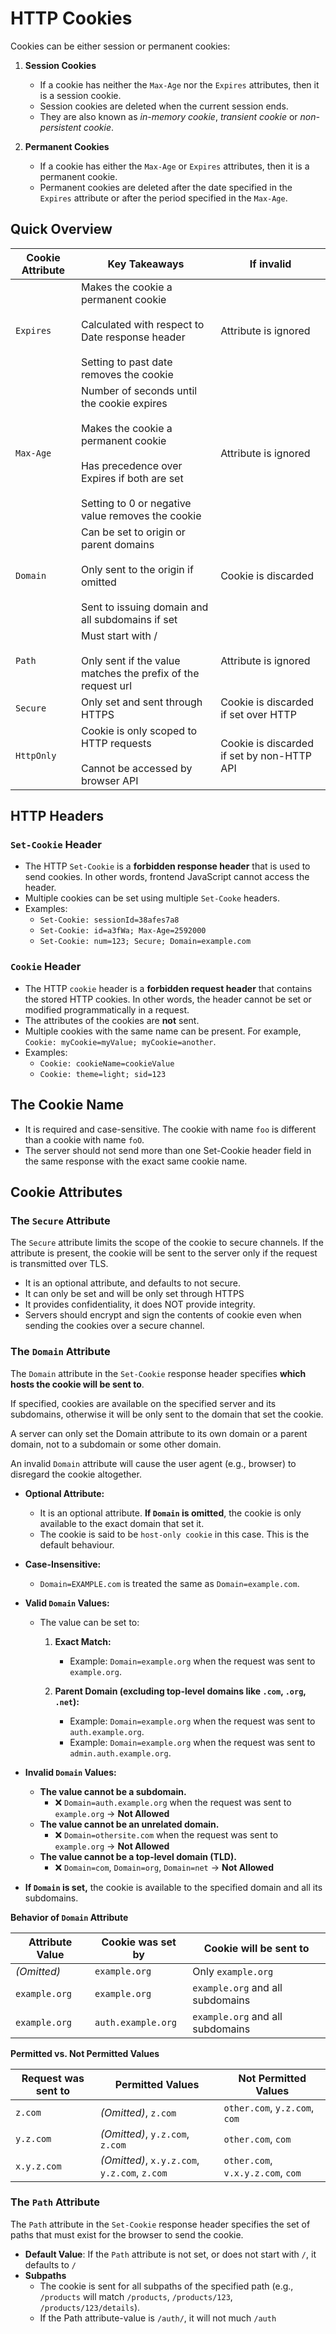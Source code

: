 # HTTP Cookies

Cookies can be either session or permanent cookies:

1. **Session Cookies**

    - If a cookie has neither the `Max-Age` nor the `Expires` attributes, then it is a session cookie.
    - Session cookies are deleted when the current session ends.
    - They are also known as _in-memory cookie_, _transient cookie_ or _non-persistent cookie_.

2. **Permanent Cookies**

    - If a cookie has either the `Max-Age` or `Expires` attributes, then it is a permanent cookie.
    - Permanent cookies are deleted after the date specified in the `Expires` attribute or after the period specified in the `Max-Age`.

## Quick Overview

| Cookie Attribute | Key Takeaways                                                                                                                                                                                     | If invalid                                 |
| ---------------- | ------------------------------------------------------------------------------------------------------------------------------------------------------------------------------------------------- | ------------------------------------------ |
| `Expires`        | Makes the cookie a permanent cookie<br><br>Calculated with respect to Date response header<br><br>Setting to past date removes the cookie<br>                                                     | Attribute is ignored                       |
| `Max-Age`        | Number of seconds until the cookie expires<br><br>Makes the cookie a permanent cookie<br><br>Has precedence over Expires if both are set<br><br>Setting to 0 or negative value removes the cookie | Attribute is ignored                       |
| `Domain`         | Can be set to origin or parent domains<br><br>Only sent to the origin if omitted<br><br>Sent to issuing domain and all subdomains if set                                                          | Cookie is discarded                        |
| `Path`           | Must start with /<br><br>Only sent if the value matches the prefix of the request url                                                                                                             | Attribute is ignored                       |
| `Secure`         | Only set and sent through HTTPS                                                                                                                                                                   | Cookie is discarded if set over HTTP       |
| `HttpOnly`       | Cookie is only scoped to HTTP requests<br><br>Cannot be accessed by browser API                                                                                                                   | Cookie is discarded if set by non-HTTP API |

## HTTP Headers

### `Set-Cookie` Header

-   The HTTP `Set-Cookie` is a **forbidden response header** that is used to send cookies. In other words, frontend JavaScript cannot access the header.
-   Multiple cookies can be set using multiple `Set-Cooke` headers.
-   Examples:
    -   `Set-Cookie: sessionId=38afes7a8`
    -   `Set-Cookie: id=a3fWa; Max-Age=2592000`
    -   `Set-Cookie: num=123; Secure; Domain=example.com`

### `Cookie` Header

-   The HTTP `cookie` header is a **forbidden request header** that contains the stored HTTP cookies. In other words, the header cannot be set or modified programmatically in a request.
-   The attributes of the cookies are **not** sent.
-   Multiple cookies with the same name can be present. For example, `Cookie: myCookie=myValue; myCookie=another`.
-   Examples:
    -   `Cookie: cookieName=cookieValue`
    -   `Cookie: theme=light; sid=123`

## The Cookie Name

-   It is required and case-sensitive. The cookie with name `foo` is different than a cookie with name `foO`.
-   The server should not send more than one Set-Cookie header field in the same response with the exact same cookie name.

## Cookie Attributes

### The `Secure` Attribute

The `Secure` attribute limits the scope of the cookie to secure channels. If the attribute is present, the cookie will be sent to the server only if the request is transmitted over TLS.

-   It is an optional attribute, and defaults to not secure.
-   It can only be set and will be only set through HTTPS
-   It provides confidentiality, it does NOT provide integrity.
-   Servers should encrypt and sign the contents of cookie even when sending the cookies over a secure channel.

### The `Domain` Attribute

The `Domain` attribute in the `Set-Cookie` response header specifies **which hosts the cookie will be sent to**.

If specified, cookies are available on the specified server and its subdomains, otherwise it will be only sent to the domain that set the cookie.

A server can only set the Domain attribute to its own domain or a parent domain, not to a subdomain or some other domain.

An invalid `Domain` attribute will cause the user agent (e.g., browser) to disregard the cookie altogether.

-   **Optional Attribute:**
    -   It is an optional attribute. **If `Domain` is omitted**, the cookie is only available to the exact domain that set it.
    -   The cookie is said to be `host-only cookie` in this case. This is the default behaviour.
-   **Case-Insensitive:**
    -   `Domain=EXAMPLE.com` is treated the same as `Domain=example.com`.
-   **Valid `Domain` Values:**

    -   The value can be set to:

        1. **Exact Match:**

            - Example: `Domain=example.org` when the request was sent to `example.org`.

        2. **Parent Domain (excluding top-level domains like `.com`, `.org`, `.net`):**

            - Example: `Domain=example.org` when the request was sent to `auth.example.org`.
            - Example: `Domain=example.org` when the request was sent to `admin.auth.example.org`.

-   **Invalid `Domain` Values:**

    -   **The value cannot be a subdomain.**
        -   ❌ `Domain=auth.example.org` when the request was sent to `example.org` → **Not Allowed**
    -   **The value cannot be an unrelated domain.**
        -   ❌ `Domain=othersite.com` when the request was sent to `example.org` → **Not Allowed**
    -   **The value cannot be a top-level domain (TLD).**
        -   ❌ `Domain=com`, `Domain=org`, `Domain=net` → **Not Allowed**

-   **If `Domain` is set,** the cookie is available to the specified domain and all its subdomains.

**Behavior of `Domain` Attribute**

| Attribute Value | Cookie was set by  | Cookie will be sent to           |
| --------------- | ------------------ | -------------------------------- |
| _(Omitted)_     | `example.org`      | Only `example.org`               |
| `example.org`   | `example.org`      | `example.org` and all subdomains |
| `example.org`   | `auth.example.org` | `example.org` and all subdomains |

**Permitted vs. Not Permitted Values**

| Request was sent to | **Permitted Values**                         | **Not Permitted Values**          |
| ------------------- | -------------------------------------------- | --------------------------------- |
| `z.com`             | _(Omitted)_, `z.com`                         | `other.com`, `y.z.com`, `com`     |
| `y.z.com`           | _(Omitted)_, `y.z.com`, `z.com`              | `other.com`, `com`                |
| `x.y.z.com`         | _(Omitted)_, `x.y.z.com`, `y.z.com`, `z.com` | `other.com`, `v.x.y.z.com`, `com` |

### The `Path` Attribute

The `Path` attribute in the `Set-Cookie` response header specifies the set of paths that must exist for the browser to send the cookie.

-   **Default Value**: If the `Path` attribute is not set, or does not start with `/`, it defaults to `/`
-   **Subpaths**
    -   The cookie is sent for all subpaths of the specified path (e.g., `/products` will match `/products`, `/products/123`, `/products/123/details`).
    -   If the Path attribute-value is `/auth/`, it will not much `/auth`
